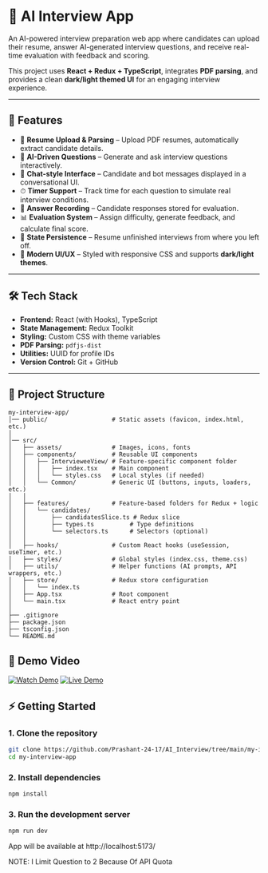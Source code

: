 # 🎯 AI Interview App

An AI-powered interview preparation web app where candidates can upload their resume, answer AI-generated interview questions, and receive real-time evaluation with feedback and scoring.  

This project uses **React + Redux + TypeScript**, integrates **PDF parsing**, and provides a clean **dark/light themed UI** for an engaging interview experience.  

---

## 🚀 Features

- 📄 **Resume Upload & Parsing** – Upload PDF resumes, automatically extract candidate details.  
- 🤖 **AI-Driven Questions** – Generate and ask interview questions interactively.  
- 💬 **Chat-style Interface** – Candidate and bot messages displayed in a conversational UI.  
- ⏱ **Timer Support** – Track time for each question to simulate real interview conditions.  
- 📝 **Answer Recording** – Candidate responses stored for evaluation.  
- 📊 **Evaluation System** – Assign difficulty, generate feedback, and calculate final score.  
- 💾 **State Persistence** – Resume unfinished interviews from where you left off.  
- 🎨 **Modern UI/UX** – Styled with responsive CSS and supports **dark/light themes**.  

---

## 🛠️ Tech Stack

- **Frontend:** React (with Hooks), TypeScript  
- **State Management:** Redux Toolkit  
- **Styling:** Custom CSS with theme variables  
- **PDF Parsing:** `pdfjs-dist`  
- **Utilities:** UUID for profile IDs  
- **Version Control:** Git + GitHub  

---

## 📂 Project Structure
```
my-interview-app/
│── public/                  # Static assets (favicon, index.html, etc.)
│
│── src/
│   ├── assets/              # Images, icons, fonts
│   ├── components/          # Reusable UI components
│   │   ├── IntervieweeView/ # Feature-specific component folder
│   │   │   ├── index.tsx    # Main component
│   │   │   └── styles.css   # Local styles (if needed)
│   │   └── Common/          # Generic UI (buttons, inputs, loaders, etc.)
│   │
│   ├── features/            # Feature-based folders for Redux + logic
│   │   └── candidates/
│   │       ├── candidatesSlice.ts # Redux slice
│   │       ├── types.ts          # Type definitions
│   │       └── selectors.ts      # Selectors (optional)
│   │
│   ├── hooks/               # Custom React hooks (useSession, useTimer, etc.)
│   ├── styles/              # Global styles (index.css, theme.css)
│   ├── utils/               # Helper functions (AI prompts, API wrappers, etc.)
│   ├── store/               # Redux store configuration
│   │   └── index.ts
│   ├── App.tsx              # Root component
│   └── main.tsx             # React entry point
│
├── .gitignore
├── package.json
├── tsconfig.json
└── README.md
```


## 🎥 Demo Video
[![Watch Demo](https://img.shields.io/badge/Watch-Demo-red?style=for-the-badge&logo=youtube)](https://drive.google.com/file/d/1l8DVhR-JnpC7DdeEDbHQ0yjV0ezkx_DT/view?usp=drive_link)
[![Live Demo](https://img.shields.io/badge/Live-Demo-brightgreen?style=for-the-badge&logo=vercel)](https://ai-interview-six-kappa.vercel.app/)



## ⚡ Getting Started

### 1. Clone the repository
```bash
git clone https://github.com/Prashant-24-17/AI_Interview/tree/main/my-interview-app
cd my-interview-app
```
### 2. Install dependencies
```bash
npm install
```
### 3. Run the development server
```bash
npm run dev
```
App will be available at http://localhost:5173/

NOTE: I Limit Question to 2 Because Of API Quota